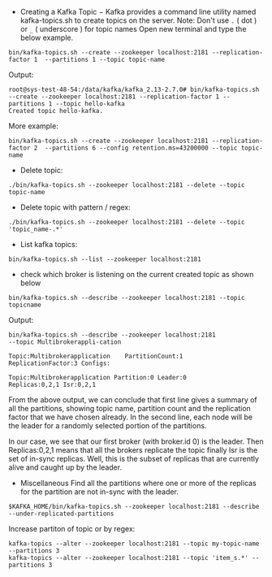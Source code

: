 - Creating a Kafka Topic − Kafka provides a command line utility named kafka-topics.sh to create topics on the server. 
Note: Don't use `.` ( dot ) or `_` ( underscore ) for topic names
Open new terminal and type the below example.
```
bin/kafka-topics.sh --create --zookeeper localhost:2181 --replication-factor 1  --partitions 1 --topic topic-name
```
Output: 
```
root@sys-test-48-54:/data/kafka/kafka_2.13-2.7.0# bin/kafka-topics.sh --create --zookeeper localhost:2181 --replication-factor 1 --partitions 1 --topic hello-kafka
Created topic hello-kafka.
```
More example:
```
bin/kafka-topics.sh --create --zookeeper localhost:2181 --replication-factor 2  --partitions 6 --config retention.ms=43200000 --topic topic-name
```


- Delete topic:
```
./bin/kafka-topics.sh --zookeeper localhost:2181 --delete --topic topic-name
```

- Delete topic with pattern / regex:
```
./bin/kafka-topics.sh --zookeeper localhost:2181 --delete --topic 'topic_name-.*'
```

- List kafka topics:
```
bin/kafka-topics.sh --list --zookeeper localhost:2181
```

- check which broker is listening on the current created topic as shown below
```
bin/kafka-topics.sh --describe --zookeeper localhost:2181 --topic topicname
```
Output:
```
bin/kafka-topics.sh --describe --zookeeper localhost:2181 
--topic Multibrokerappli-cation

Topic:Multibrokerapplication    PartitionCount:1 
ReplicationFactor:3 Configs:
   
Topic:Multibrokerapplication Partition:0 Leader:0 
Replicas:0,2,1 Isr:0,2,1

```
From the above output, we can conclude that first line gives a summary of all the partitions, showing topic name, 
partition count and the replication factor that we have chosen already. In the second line, each node will be the leader for 
a randomly selected portion of the partitions.

In our case, we see that our first broker (with broker.id 0) is the leader. Then Replicas:0,2,1 means that all the brokers replicate the 
topic finally Isr is the set of in-sync replicas. Well, this is the subset of replicas that are currently alive and caught up by the leader.

- Miscellaneous
Find all the partitions where one or more of the replicas for the partition are not in-sync with the leader.
```
$KAFKA_HOME/bin/kafka-topics.sh --zookeeper localhost:2181 --describe --under-replicated-partitions
```

Increase partiton of topic or by regex:

```
kafka-topics --alter --zookeeper localhost:2181 --topic my-topic-name --partitions 3
kafka-topics --alter --zookeeper localhost:2181 --topic 'item_s.*' --partitions 3
```
